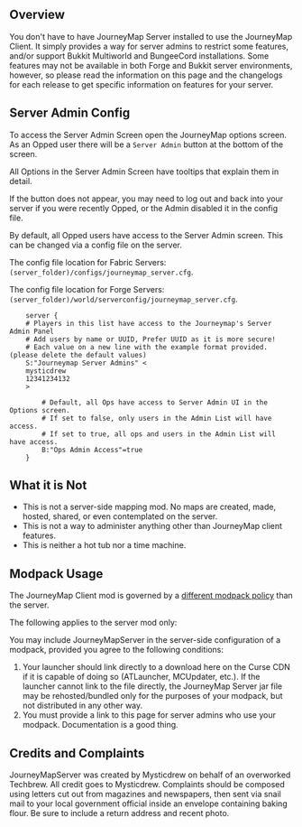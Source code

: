 ## **Overview**

You don't have to have JourneyMap Server installed to use the JourneyMap Client. It simply provides a way for server admins to restrict some features, and/or support Bukkit Multiworld and BungeeCord installations. Some features may not be available in both Forge and Bukkit server environments, however, so please read the information on this page and the changelogs for each release to get specific information on features for your server.

## **Server Admin Config**

To access the Server Admin Screen open the JourneyMap options screen. As an Opped user there will be a `Server Admin` button at the bottom of the screen. 

All Options in the Server Admin Screen have tooltips that explain them in detail. 

If the button does not appear, you may need to log out and back into your server if you were recently Opped, or the Admin disabled it in the config file. 

By default, all Opped users have access to the Server Admin screen. This can be changed via a config file on the server. 

The config file location for Fabric Servers: `(server_folder)/configs/journeymap_server.cfg`.

The config file location for Forge Servers: `(server_folder)/world/serverconfig/journeymap_server.cfg`.

```text
    server {
    # Players in this list have access to the Journeymap's Server Admin Panel
    # Add users by name or UUID, Prefer UUID as it is more secure!
    # Each value on a new line with the example format provided. (please delete the default values)
    S:"Journeymap Server Admins" <
    mysticdrew
    12341234132
    >
    
        # Default, all Ops have access to Server Admin UI in the Options screen.
        # If set to false, only users in the Admin List will have access.
        # If set to true, all ops and users in the Admin List will have access.
        B:"Ops Admin Access"=true
    }
```

## **What it is Not**

* This is not a server-side mapping mod.  No maps are created, made, hosted, shared, or even contemplated on the server.
* This is not a way to administer anything other than JourneyMap client features.
* This is neither a hot tub nor a time machine.

## **Modpack Usage**

The JourneyMap Client mod is governed by a [different modpack policy](../About/licensing.md) than the server.  

The following applies to the server mod only:

You may include JourneyMapServer in the server-side configuration of a modpack, provided you agree to the following conditions:

1. Your launcher should link directly to a download here on the Curse CDN if it is capable of doing so (ATLauncher, MCUpdater, etc.).  If the launcher cannot link to the file directly, the JourneyMap Server jar file may be rehosted/bundled only for the purposes of your modpack, but not distributed in any other way.
2. You must provide a link to this page for server admins who use your modpack.  Documentation is a good thing.

## **Credits and Complaints**

JourneyMapServer was created by Mysticdrew on behalf of an overworked Techbrew.  All credit goes to Mysticdrew. Complaints should be composed using letters cut out from magazines and newspapers, then sent via snail mail to your local government official inside an envelope containing baking flour.  Be sure to include a return address and recent photo.

